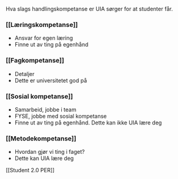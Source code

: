 Hva slags handlingskompetanse er UIA sørger for at studenter får.
### [[Læringskompetanse]]
- Ansvar for egen læring
- Finne ut av ting på egenhånd
### [[Fagkompetanse]]
- Detaljer
- Dette er universitetet god på
### [[Sosial kompetanse]]
- Samarbeid, jobbe i team
- FYSE, jobbe med sosial kompetanse
- Finne ut av ting på egenhånd. Dette kan ikke UIA lære deg
### [[Metodekompetanse]]
- Hvordan gjør vi ting i faget?
- Dette kan UIA lære deg

[[Student 2.0 PER]]
